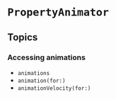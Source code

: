 # ``PropertyAnimator``

## Topics

### Accessing animations

- ``animations``
- ``animation(for:)``
- ``animationVelocity(for:)``
